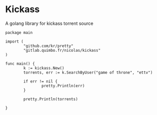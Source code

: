 Kickass
=======

A golang library for kickass torrent source


    package main

    import (
            "github.com/kr/pretty"
            "gitlab.quimbo.fr/nicolas/kickass"
    )

    func main() {
            k := kickass.New()
            torrents, err := k.SearchByUser("game of throne", "ettv")

            if err != nil {
                    pretty.Println(err)
            }

            pretty.Println(torrents)

    }
